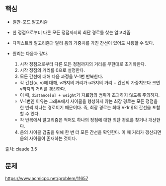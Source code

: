 ## 핵심

- 벨만-포드 알고리즘
- 한 정점으로부터 다른 모든 정점까지의 최단 경로를 찾는 알고리즘
- 다익스트라 알고리즘과 달리 음의 가중치를 가진 간선이 있어도 사용할 수 있다.
- 원리는 다음과 같다.
  1) 시작 정점으로부터 다른 모든 정점까지의 거리를 무한대로 초기화한다.
  2) 시작 정점의 거리를 0으로 설정한다.
  3) 모든 간선에 대해 다음 과정을 V-1번 반복한다.
    - 각 간선(u, v)에 대해, v까지의 거리가 u까지의 거리 + 간선의 가중치보다 크면 v까지의 거리를 갱신한다.
    - 이 때, `distance[u] + weight`가 자료형의 범위가 초과하지 않도록 주의하자.
    - V-1번인 이유는 그래프에서 사이클을 형성하지 않는 최장 경로는 모든 정점을 한 번씩 지나는 경로이기 때문이다. 즉, 최장 경로는 최대 V-1rㅐ의 간선을 포함할 수 있다.
    - 각 반복에서 알고리즘은 적어도 하나의 정점에 대한 최단 경로를 찾거나 개선한다.

  4) 음의 사이클 검출을 위해 한 번 더 모든 간선을 확인한다. 이 때 거리가 갱신되면 음의 사이클이 존재하는 것이다.

출처: claude 3.5

## 문제

https://www.acmicpc.net/problem/11657
